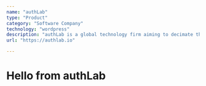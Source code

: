 ```yaml
---
name: "authLab"
type: "Product"
category: "Software Company"
technology: "wordpress"
description: "authLab is a global technology firm aiming to decimate the line between your business idea and it's actualization. A journey starts with a small step forward."
url: "https://authlab.io"

---
```

# Hello from authLab
